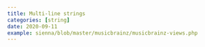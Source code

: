 ```yaml
---
title: Multi-line strings
categories: [string]
date: 2020-09-11
example: sienna/blob/master/musicbrainz/musicbrainz-views.php
---
```

